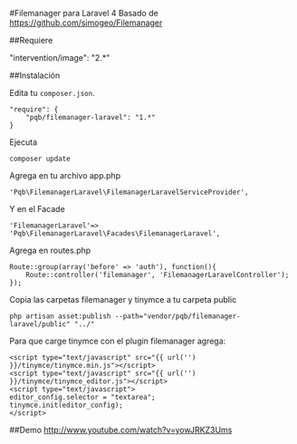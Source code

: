 #Filemanager para Laravel 4
Basado de https://github.com/simogeo/Filemanager

##Requiere

"intervention/image": "2.*"

##Instalación

Edita tu `composer.json`.

	"require": {
		"pqb/filemanager-laravel": "1.*"
	}

Ejecuta

	composer update

Agrega en tu archivo app.php

	'Pqb\FilemanagerLaravel\FilemanagerLaravelServiceProvider',

Y en el Facade

	'FilemanagerLaravel'=> 'Pqb\FilemanagerLaravel\Facades\FilemanagerLaravel',

Agrega en routes.php

	Route::group(array('before' => 'auth'), function(){
		Route::controller('filemanager', 'FilemanagerLaravelController');
	});

Copia las carpetas filemanager y tinymce a tu carpeta public

	php artisan asset:publish --path="vendor/pqb/filemanager-laravel/public" "../"

Para que carge tinymce con el plugin filemanager agrega:

```
<script type="text/javascript" src="{{ url('') }}/tinymce/tinymce.min.js"></script>
<script type="text/javascript" src="{{ url('') }}/tinymce/tinymce_editor.js"></script>
<script type="text/javascript">
editor_config.selector = "textarea";
tinymce.init(editor_config);
</script>
```
##Demo
http://www.youtube.com/watch?v=yowJRKZ3Ums

